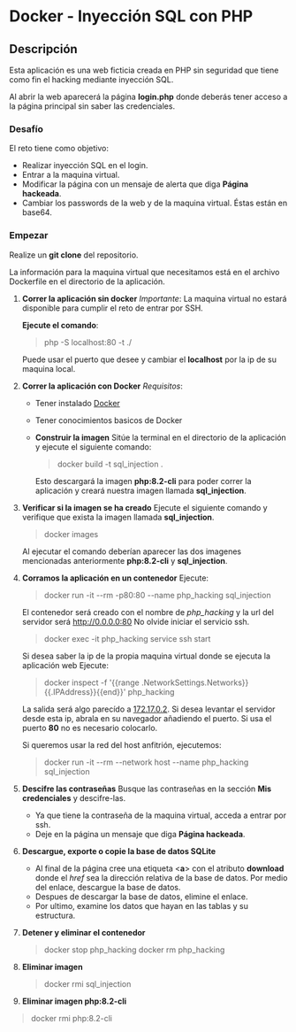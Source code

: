 # Docker - Inyección SQL con PHP

## Descripción

Esta aplicación es una web ficticia creada en PHP sin seguridad 
que tiene como fin el hacking mediante inyección SQL.

Al abrir la web aparecerá la página **login.php** donde deberás tener acceso a la página principal sin saber las credenciales.

### Desafío

El reto tiene como objetivo:

- Realizar inyección SQL en el login.
- Entrar a la maquina virtual.
- Modificar la página con un mensaje de alerta que diga **Página hackeada**.
- Cambiar los passwords de la web y de la maquina virtual. Éstas están en base64.

### Empezar

Realize un **git clone** del repositorio.

La información para la maquina virtual que necesitamos está en el archivo Dockerfile en el directorio de la aplicación.

1. **Correr la aplicación sin docker**
    *Importante*: La maquina virtual no estará disponible para cumplir el reto de entrar por SSH.
   
    **Ejecute el comando**: 
   
   > php -S localhost:80 -t ./
   
    Puede usar el puerto que desee y cambiar el **localhost** por la ip de su maquina local.

2. **Correr la aplicación con Docker**
    *Requisitos*:
   
   - Tener instalado [Docker](https://www.docker.com/)
   
   - Tener conocimientos basicos de Docker
   
   - **Construir la imagen**
     Sitúe la terminal en el directorio de la aplicación y ejecute el siguiente comando:  
     
     > docker build -t sql_injection .
     
     Esto descargará la imagen **php:8.2-cli** para poder correr la aplicación y creará nuestra imagen llamada **sql_injection**.

3. **Verificar si la imagen se ha creado**
    Ejecute el siguiente comando y verifique que exista la imagen llamada **sql_injection**.
   
   > docker images
   
    Al ejecutar el comando deberían aparecer las dos imagenes mencionadas anteriormente  **php:8.2-cli** y **sql_injection**.

4. **Corramos la aplicación en un contenedor**
    Ejecute: 
   
   > docker run -it --rm -p80:80 --name php_hacking sql_injection
   
    El contenedor será creado con el nombre de *php_hacking*
    y la url del servidor será http://0.0.0.0:80
    No olvide iniciar el servicio ssh.  

   > docker exec -it php_hacking service ssh start
   
    Si desea saber la ip de la propia maquina virtual donde se ejecuta la aplicación web
    Ejecute:
   
   > docker inspect -f '{{range .NetworkSettings.Networks}}{{.IPAddress}}{{end}}' php_hacking
   
    La salida será algo parecído a [172.17.0.2](). Si desea levantar el servidor desde esta ip, abrala en su navegador añadiendo el puerto. Si usa el puerto **80** no es necesario colocarlo.
   
    Si queremos usar la red del host anfitrión, ejecutemos: 
   
   > docker run -it --rm --network host --name php_hacking sql_injection 

6. **Descifre las contraseñas**
    Busque las contraseñas en la sección **Mis credenciales** y descifre-las.
   
   - Ya que tiene la contraseña de la maquina virtual, acceda a entrar por ssh. 
   - Deje en la página un mensaje que diga **Página hackeada**.    

7. **Descargue, exporte o copie la base de datos SQLite**
   
   - Al final de la página cree una etiqueta <**a**> con el atributo **download** donde el *href* sea la dirección relativa de la base de datos. Por medio del enlace, descargue la base de datos. 
   - Despues de descargar la base de datos, elimine el enlace.
   - Por ultimo, examine los datos que hayan en las tablas y su estructura.

8. **Detener y eliminar el contenedor**
   
   > docker stop php_hacking
   > docker rm php_hacking

9. **Eliminar imagen**
   
   > docker rmi sql_injection

10. **Eliminar imagen php:8.2-cli**
   
   > docker rmi php:8.2-cli
